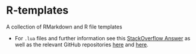 # R-templates
A collection of RMarkdown and R file templates



- For `.lua` files and further information see this [StackOverflow Answer](https://stackoverflow.com/questions/52918716/authors-and-affiliations-in-the-yaml-of-rmarkdown) as well as the relevant GitHub repositories [here](https://github.com/pandoc/lua-filters/tree/master/scholarly-metadata) and [here](https://github.com/pandoc/lua-filters/tree/master/author-info-blocks).
